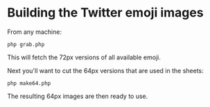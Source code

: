 # Building the Twitter emoji images

From any machine:

    php grab.php

This will fetch the 72px versions of all available emoji.

Next you'll want to cut the 64px versions that are used in the sheets:

    php make64.php

The resulting 64px images are then ready to use.
